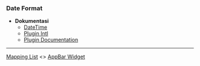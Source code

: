 ### Date Format

* **Dokumentasi**
    * [DateTime](https://api.dart.dev/stable/2.13.4/dart-core/DateTime-class.html)
    * [Plugin Intl](https://pub.dev/packages/intl)
    * [Plugin Documentation](https://pub.dev/documentation/intl/latest/index.html)

---

[Mapping List](../mapping/README.md) <> [AppBar Widget]()